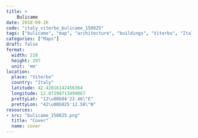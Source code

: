 ```yaml
---
title: > 
    Bulicame
date: 2018-09-26
code: "italy_viterbo_bulicame_150825"
tags: ["bulicame", "map", "architecture", "buildings", "Viterbo", "Italy"]
categories: ["Maps"]
draft: false
format:
  width: 210
  height: 297
  unit: 'mm'
location:
  place: "Viterbo"
  country: "Italy"
  latitude: 42.42016142456364
  longitude: 12.07290713499067
  prettyLat: "12\u00b04'22.46\"E"
  prettyLon: "42\u00b025'12.58\"N"
resources:
- src: "bulicame_150825.png"
  title: "Cover"
  name: cover
---
```

